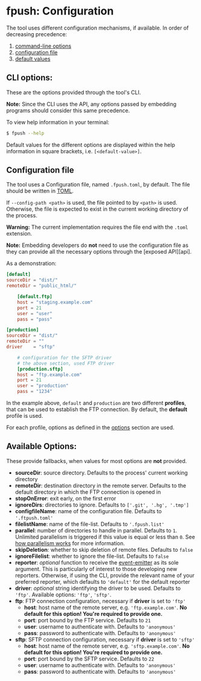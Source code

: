 # fpush: Configuration

The tool uses different configuration mechanisms, if available. In order
of decreasing precedence:

1. [command-line options](#cli-options)
1. [configuration file](#config-file)
1. [default values](#defaults)

<a name="cli-options"></a>
## CLI options:

These are the options provided through the tool's CLI.

**Note:** Since the CLI uses the API, any options passed by embedding
programs should consider this same precedence.

To view help information in your terminal:

```bash
$ fpush --help
```

Default values for the different options are displayed within the help
information in square brackets, i.e. `[<default-value>]`.


<a name="config-file"></a>
## Configuration file

The tool uses a Configuration file, named `.fpush.toml`, by default.
The file should be written in [TOML][toml].

If `--config-path <path>` is used, the file pointed to by `<path>` is used.
Otherwise, the file is expected to exist in the current working directory
of the process.

**Warning:** The current implementation requires the file end with the
`.toml` extension.

**Note:** Embedding developers do **not** need to use the configuration
file as they can provide all the necessary options through the
[exposed API][api].

As a demonstration:

```toml
[default]
sourceDir = "dist/"
remoteDir = "public_html/"

    [default.ftp]
    host = "staging.example.com"
    port = 21
    user = "user"
    pass = "pass"

[production]
sourceDir = "dist/"
remoteDir = ""
driver    = "sftp"

    # configuration for the SFTP driver
    # the above section, used FTP driver
    [production.sftp]
    host = "ftp.example.com"
    port = 21
    user = "production"
    pass = "1234"
```

In the example above, `default` and `production` are two different
**profiles**, that can be used to establish the FTP connection. By
default, the **default** profile is used.

For each profile, options as defined in the [options](#options)
section are used.


<a name="defaults"></a><a name="options"></a>
## Available Options:

These provide fallbacks, when values for most options are **not** provided.

* **sourceDir**: source directory. Defaults to the process' current working
  directory
* **remoteDir**: destination directory in the remote server. Defaults to
  the default directory in which the FTP connection is opened in
* **stopOnError**: exit early, on the first error
* **ignoreDirs**: directories to ignore. Defaults to `['.git', '.hg', '.tmp']`
* **configfileName**: name of the configuration file. Defaults to
  `'.ftpush.toml'`
* **filelistName**: name of the file-list. Defaults to `'.fpush.list'`
* **parallel**: number of directories to handle in parallel. Defaults to `1`.
  Unlimited parallelism is triggered if this value is equal or less than `0`.
  See [how parallelism works][parallelism] for more information.
* **skipDeletion**: whether to skip deletion of remote files. Defaults to
  `false`
* **ignoreFilelist**: whether to ignore the file-list. Defaults to `false`
* **reporter**: *optional* function to receive the
  [event-emitter][event-emitter] as its sole argument. This is particularly
  of interest to those developing new reporters. Otherwise, if using the
  CLI, provide the relevant name of your preferred reporter, which defaults
  to `'default'` for the default reporter
* **driver**: *optional* string identifying the driver to be used.
  Defaults to `'ftp'`. Available options: `'ftp'`, `'sftp'`.
* **ftp**: FTP connection configuration, necessary if **driver** is set to
  `'ftp'`
    * **host**: host name of the remote server, e.g. `'ftp.example.com'`. **No
    default for this option! You're required to provide one.**
    * **port**: port bound by the FTP service. Defaults to `21`
    * **user**: username to authenticate with. Defaults to `'anonymous'`
    * **pass**: password to authenticate with. Defaults to `'anonymous'`
* **sftp**: SFTP connection configuration, necessary if **driver** is set to
  `'sftp'`
    * **host**: host name of the remote server, e.g. `'sftp.example.com'`. **No
    default for this option! You're required to provide one.**
    * **port**: port bound by the SFTP service. Defaults to `22`
    * **user**: username to authenticate with. Defaults to `'anonymous'`
    * **pass**: password to authenticate with. Defaults to `'anonymous'`




[toml]:https://github.com/toml-lang/toml
[parallelism]:https://github.com/forfuturellc/ftpush/blob/master/docs/design.md#parallelism
[event-emitter]:https://github.com/forfuturellc/ftpush/blob/master/docs/api.md#event-emitter
